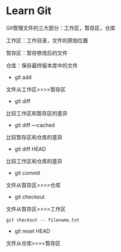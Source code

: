 # Learn Git
Git管理文件的三大部分：工作区，暂存区，仓库

工作区：工作目录，文件的原始位置

暂存区：暂存修改后的文件

仓库：保存最终版本库中的文件



- git add

文件从工作区>>>>暂存区



- git diff

比较工作区和暂存区的差异



- git diff —cached

比较暂存区和仓库的差异



- git diff HEAD

比较工作区和仓库的差异



- git commit

文件从暂存区>>>>仓库



- git checkout

文件从暂存区>>>>工作区

```
git checkout -- filename.txt
```



- git reset HEAD

文件从仓库>>>>暂存区

